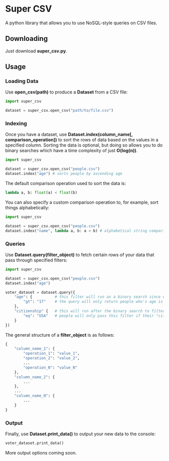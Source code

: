 # Super CSV

A python library that allows you to use NoSQL-style queries on CSV files.

## Downloading

Just download **super_csv.py**.

## Usage

### Loading Data

Use **open_csv(path)** to produce a **Dataset** from a CSV file:
```python
import super_csv

dataset = super_csv.open_csv("path/to/file.csv")
```

### Indexing

Once you have a dataset, use **Dataset.index(column_name[, comparison_operation])** to sort the rows of data based on the values in a specified column. Sorting the data is optional, but doing so allows you to do binary searches which have a time complexity of just **O(log(n))**.
```python
import super_csv

dataset = super_csv.open_csv("people.csv")
dataset.index("age") # sorts people by ascending age
```
The default comparison operation used to sort the data is:
```python
lambda a, b: float(a) < float(b)
```
You can also specify a custom comparison operation to, for example, sort things alphabetically:
```python
import super_csv

dataset = super_csv.open_csv("people.csv")
dataset.index("name", lambda a, b: a < b) # alphabetical string comparisons are built-in in Python
```

### Queries

Use **Dataset.query(filter_object)** to fetch certain rows of your data that pass through specified filters:
```python
import super_csv

dataset = super_csv.open_csv("people.csv")
dataset.index("age")

voter_dataset = dataset.query({
    "age": {          # this filter will run as a binary search since we indexed the data by age
        "gt": "17"    # the query will only return people who's age is greater than 17
    },
    "citizenship" {   # this will run after the binary search to filter the narrowed-down data
        "eq": "USA"   # people will only pass this filter if their "citizenship" field is equal to "USA"
    }
})
```
The general structure of a **filter_object** is as follows:
```python
{
    "column_name_1": {
        "operation_1": "value_1",
        "operation_2": "value_2",
        ...
        "operation_N": "value_N"
    },
    "column_name_2": {
        ...
    },
    ...
    "column_name_N": {
        ...
    }
}
```

### Output

Finally, use **Dataset.print_data()** to output your new data to the console:
```python
voter_dataset.print_data()
```
More output options coming soon.
